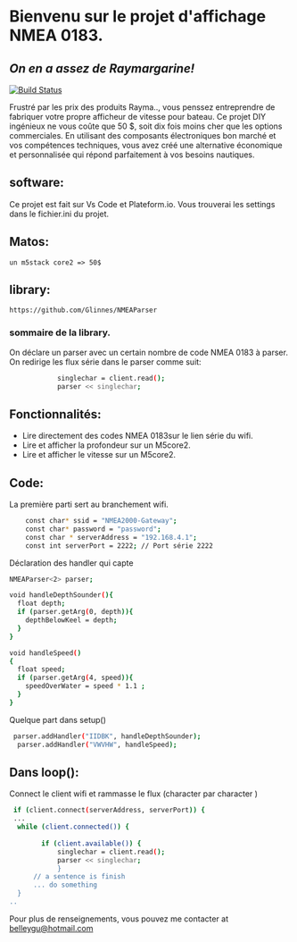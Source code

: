 # Bienvenu sur le projet d'affichage NMEA 0183. 
## _On en a assez de Raymargarine!_



[![Build Status](https://github.com/guybel/afficheur?branch=main)](https://github.com/guybel/afficheur)

Frustré par les prix des produits Rayma.., vous penssez entreprendre de fabriquer votre propre afficheur de vitesse pour bateau. Ce projet DIY ingénieux ne vous coûte que 50 $, soit dix fois moins cher que les options commerciales. En utilisant des composants électroniques bon marché et vos compétences techniques, vous avez créé une alternative économique et personnalisée qui répond parfaitement à vos besoins nautiques.

## software:
Ce projet est fait sur Vs Code et Plateform.io. Vous trouverai les settings dans le fichier.ini du 	projet. 

## Matos:
    un m5stack core2 => 50$

## library:
    https://github.com/Glinnes/NMEAParser 

### sommaire de la library. 
On déclare un parser avec un certain nombre de code NMEA 0183 à parser. 
On redirige les flux série dans le parser comme suit:
```sh
            singlechar = client.read();        
            parser << singlechar;
```

## Fonctionnalités: 
- Lire directement des codes NMEA 0183sur le lien série du wifi.
- Lire et afficher la profondeur sur un M5core2.
- Lire et afficher le vitesse sur un M5core2.

## Code:

La première parti sert au branchement wifi. 
```sh
    const char* ssid = "NMEA2000-Gateway";
    const char* password = "password";
    const char * serverAddress = "192.168.4.1";
    const int serverPort = 2222; // Port série 2222
```
Déclaration des handler qui capte
```sh
NMEAParser<2> parser;

void handleDepthSounder(){
  float depth;
  if (parser.getArg(0, depth)){
    depthBelowKeel = depth;
  }
}
```


```sh
void handleSpeed()
{
  float speed;
  if (parser.getArg(4, speed)){
    speedOverWater = speed * 1.1 ;
  }
}
```
Quelque part dans setup()
```sh
 parser.addHandler("IIDBK", handleDepthSounder);
  parser.addHandler("VWVHW", handleSpeed);
```

## Dans loop():
Connect le client wifi et rammasse le flux (character par character ) 

```sh
 if (client.connect(serverAddress, serverPort)) {
 ...
  while (client.connected()) {
        
        if (client.available()) {
            singlechar = client.read();        
            parser << singlechar;
            }
      // a sentence is finish
      ... do something
  }
..
```
Pour plus de renseignements, vous pouvez me contacter at belleygu@hotmail.com
